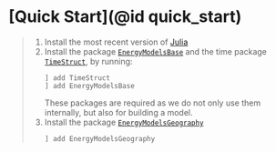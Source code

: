 # [Quick Start](@id quick_start)

>  1. Install the most recent version of [Julia](https://julialang.org/downloads/)
>  2. Install the package [`EnergyModelsBase`](https://energymodelsx.github.io/EnergyModelsBase.jl/) and the time package [`TimeStruct`](https://sintefore.github.io/TimeStruct.jl/), by running:
>     ```
>     ] add TimeStruct
>     ] add EnergyModelsBase
>     ```
>     These packages are required as we do not only use them internally, but also for building a model.
>  3. Install the package [`EnergyModelsGeography`](https://energymodelsx.github.io/EnergyModelsGeography.jl/)
>     ```
>     ] add EnergyModelsGeography
>     ```
